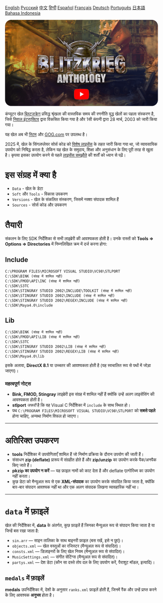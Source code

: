 [English](README_English.md)        [Русский](README.md)        [中文](README_Chinese.md)        [हिन्दी](README_Hindi.md)        [Español](README_Spanish.md)        [Français](README_French.md)        [Deutsch](README_German.md)        [Português](README_Portuguese.md)        [日本語](README_Japanese.md)        [Bahasa Indonesia](README_Indonesian.md)

[![ब्लिट्जक्रेग ट्रेलर](Blitzkrieg.png)](https://www.youtube.com/watch?v=zNxMvTcsJbk)

कंप्यूटर खेल [ब्लिट्जक्रेग](https://wikipedia.org/wiki/Blitzkrieg_(video_game)) प्रसिद्ध श्रृंखला की वास्तविक समय की रणनीति युद्ध खेलों का पहला संस्करण है, जिसे [निवाल इंटरएक्टिव](http://nival.com/) द्वारा विकसित किया गया है और 1सी कंपनी द्वारा 28 मार्च, 2003 को जारी किया गया।

यह खेल अब भी [स्टिम](https://store.steampowered.com/app/313480/Blitzkrieg_Anthology/) और [GOG.com](https://www.gog.com/en/game/blitzkrieg_anthology) पर उपलब्ध है।

2025 में, खेल के सिंगलप्लेयर सोर्स कोड को [विशेष लाइसेंस](LICENSE.md) के तहत जारी किया गया था, जो व्यावसायिक उपयोग को निषिद्ध करता है, लेकिन यह खेल के समुदाय, शिक्षा और अनुसंधान के लिए पूरी तरह से खुला है। कृपया इसका उपयोग करने से पहले [लाइसेंस समझौते](LICENSE.md) की शर्तों को ध्यान से पढ़ें।

# इस संग्रह में क्या है
- `Data` - खेल के डेटा
- `Soft` और `Tools` - विकास उपकरण
- `Versions` - खेल के संकलित संस्करण, जिसमें नक्शा संपादक शामिल हैं
- `Sources` - सोर्स कोड और उपकरण

# तैयारी

संकलन के लिए SDK निर्देशिका से सभी लाइब्रेरी की आवश्यकता होती है। उनके रास्तों को **Tools => Options => Directories** में निम्नलिखित क्रम में दर्ज करना होगा:

## Include
```
C:\PROGRAM FILES\MICROSOFT VISUAL STUDIO\VC98\STLPORT
C:\SDK\BINK (संग्रह में शामिल नहीं)
C:\SDK\FMOD\API\INC (संग्रह में शामिल नहीं)
C:\SDK\S3TC
C:\SDK\STINGRAY STUDIO 2002\INCLUDE\TOOLKIT (संग्रह में शामिल नहीं)
C:\SDK\STINGRAY STUDIO 2002\INCLUDE (संग्रह में शामिल नहीं)
C:\SDK\STINGRAY STUDIO 2002\REGEX\INCLUDE (संग्रह में शामिल नहीं)
C:\SDK\Maya4.0\include
```

## Lib
```
C:\SDK\BINK (संग्रह में शामिल नहीं)
C:\SDK\FMOD\API\LIB (संग्रह में शामिल नहीं)
C:\SDK\S3TC
C:\SDK\STINGRAY STUDIO 2002\LIB (संग्रह में शामिल नहीं)
C:\SDK\STINGRAY STUDIO 2002\REGEX\LIB (संग्रह में शामिल नहीं)
C:\SDK\Maya4.0\lib
```

इसके अलावा, **DirectX 8.1** या उच्चतर की आवश्यकता होती है (यह स्वचालित रूप से पथों में जोड़ा जाएगा)।

### महत्वपूर्ण नोट्स

- **Bink, FMOD, Stingray** लाइब्रेरी इस संग्रह में शामिल नहीं हैं क्योंकि उन्हें अलग लाइसेंसिंग की आवश्यकता होती है।
- **stlport** *जरूरी* है कि वह Visual C निर्देशिका में `include` के साथ स्थित हो।
- पथ `C:\PROGRAM FILES\MICROSOFT VISUAL STUDIO\VC98\STLPORT` को **सबसे पहले** होना चाहिए, अन्यथा निर्माण विफल हो जाएगा।

---

# अतिरिक्त उपकरण

- **tools** निर्देशिका में उपयोगिताएँ शामिल हैं जो निर्माण प्रक्रिया के दौरान उपयोग की जाती हैं।
- संसाधन **zip (deflate)** प्रारूप में संग्रहीत होते हैं और **zip/unzip** का उपयोग करके पैक/अनपैक किए जाते हैं।
- **pkzip का उपयोग न करें** — यह फ़ाइल नामों को काट देता है और deflate एल्गोरिथ्म का उपयोग नहीं करता।
- कुछ डेटा को मैन्युअल रूप से एक **XML-संपादक** का उपयोग करके संपादित किया जाता है, क्योंकि बार-बार संपादन आवश्यक नहीं था और एक अलग संपादक लिखना व्यावहारिक नहीं था।

---

# `data` में फ़ाइलें

खेल की निर्देशिका में, **data** के अंतर्गत, कुछ फ़ाइलें हैं जिनका मैन्युअल रूप से संपादन किया जाता है या जिन्हें बस रखा जाता है:

- `sin.arr` — साइन तालिका के साथ बाइनरी फ़ाइल (बस रखें, इसे न छुएं)।
- `objects.xml` — खेल वस्तुओं का रजिस्टर (मैन्युअल रूप से संपादित)।
- `consts.xml` — डिज़ाइनरों के लिए खेल नियम (मैन्युअल रूप से संपादित)।
- `MusicSettings.xml` — संगीत सेटिंग्स (मैन्युअल रूप से संपादित)।
- `partys.xml` — देश डेटा (कौन सा दस्ते तोप दल के लिए उपयोग करें, पैराशूट मॉडल, इत्यादि)।

## `medals` में फ़ाइलें

**medals** उपनिर्देशिका में, देशों के अनुसार `ranks.xml` फ़ाइलें होती हैं, जिनमें रैंक और उन्हें प्राप्त करने के लिए आवश्यक **अनुभव** होता है।
